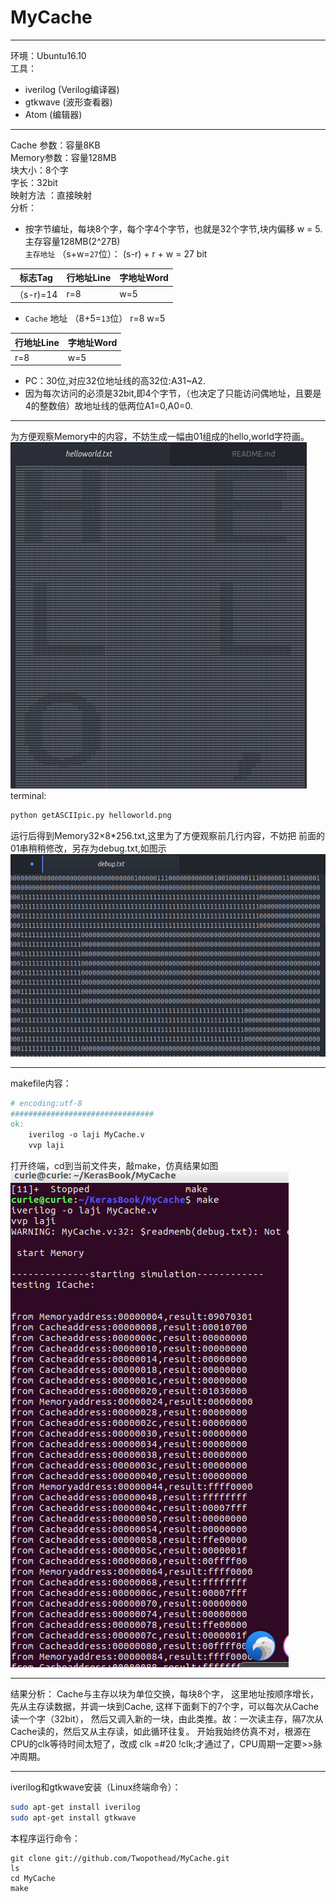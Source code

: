 # MyCache

----------------------------------------
环境：Ubuntu16.10  
工具：

- iverilog (Verilog编译器)
- gtkwave (波形查看器)
- Atom (编辑器)  
---------------------------------------
Cache 参数：容量8KB   
Memory参数：容量128MB  
块大小：8个字  
字长：32bit  
映射方法 ：直接映射  
分析：  
- 按字节编址，每块8个字，每个字4个字节，也就是32个字节,块内偏移 w = 5.
主存容量128MB(2^27B)  
`主存地址` （s+w=`27`位）： (s-r) + r + w = 27 bit

标志Tag    | 行地址Line  | 字地址Word
------    |------------|----------
（s-r)=14 | r=8        | w=5
- `Cache` 地址  （8+5=`13`位） r=8 w=5

行地址Line  | 字地址Word
------------|----------
r=8        | w=5
- PC：30位,对应32位地址线的高32位:A31~A2.
- 因为每次访问的必须是32bit,即4个字节，（也决定了只能访问偶地址，且要是4的整数倍）故地址线的低两位A1=0,A0=0.

---------------------------------------

为方便观察Memory中的内容，不妨生成一幅由01组成的hello,world字符画。
![](assets/README-1ffea.png)
terminal:
``` sh
python getASCIIpic.py helloworld.png
```
运行后得到Memory32×8*256.txt,这里为了方便观察前几行内容，不妨把
前面的01串稍稍修改，另存为debug.txt,如图示
![](assets/README-a7f91.png)

---------------------------------------

makefile内容：
```makefile
# encoding:utf-8
################################
ok:
	iverilog -o laji MyCache.v
	vvp laji
```
打开终端，cd到当前文件夹，敲make，仿真结果如图
![](assets/README-93193.png)

-------------------------------------

结果分析： Cache与主存以块为单位交换，每块8个字，
这里地址按顺序增长，先从主存读数据，并调一块到Cache,
这样下面剩下的7个字，可以每次从Cache读一个字（32bit），
然后又调入新的一块，由此类推。故：一次读主存，隔7次从
Cache读的，然后又从主存读，如此循环往复。
开始我始终仿真不对，根源在CPU的clk等待时间太短了，改成
clk =#20 !clk;才通过了，CPU周期一定要>>脉冲周期。

---------------------------------------
iverilog和gtkwave安装（Linux终端命令）：
```sh
sudo apt-get install iverilog
sudo apt-get install gtkwave
```
本程序运行命令：
```
git clone git://github.com/Twopothead/MyCache.git
ls
cd MyCache
make
```
